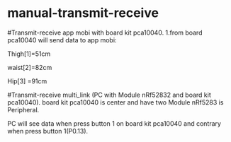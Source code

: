 # manual-transmit-receive
#Transmit-receive app mobi with board kit pca10040.
1.from board pca10040 will send data to app mobi:

  Thigh[1]=51cm
  
  waist[2]=82cm
  
  Hip[3] =91cm

#Transmit-receive multi_link (PC with Module nRf52832 and  board kit pca10040). 
 board kit pca10040 is center and have two Module nRf5283 is Peripheral.
 
 PC will see data when press button 1 on board kit pca10040 and contrary when press button 1(P0.13).